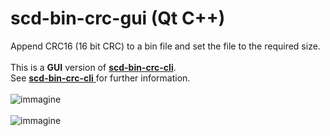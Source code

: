 # scd-bin-crc-gui (Qt C++)

Append CRC16 (16 bit CRC) to a bin file and set the file to the required size.<br/><br/>
This is a <b>GUI</b> version of <a href="https://github.com/SC-Develop/scd-bin-crc-cli"><b>scd-bin-crc-cli</b></a>.<br/>See <a href="https://github.com/SC-Develop/scd-bin-crc-cli"><b>scd-bin-crc-cli</b> </a> for further information.
<br/>
<br/>
![immagine](https://user-images.githubusercontent.com/40204830/117136930-4f831100-ada9-11eb-9f4c-e16414ce86b5.png)
<br/>
<br/>
![immagine](https://user-images.githubusercontent.com/40204830/117137106-88bb8100-ada9-11eb-94a4-7853fadb2bdd.png)
